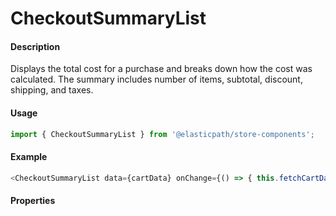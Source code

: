 # CheckoutSummaryList

#### Description

Displays the total cost for a purchase and breaks down how the cost was calculated. The summary includes number of items, subtotal, discount, shipping, and taxes.

#### Usage

```js
import { CheckoutSummaryList } from '@elasticpath/store-components';
```

#### Example

```js
<CheckoutSummaryList data={cartData} onChange={() => { this.fetchCartData(); }} />
```

#### Properties

<!-- PROPS -->
